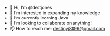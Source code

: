 - 👋 Hi, I’m @destjones
- 👀 I’m interested in expanding my knowledge
- 🌱 I’m currently learning Java
- 💞️ I’m looking to collaborate on anything!
- 📫 How to reach me: destinyj8899@gmail.com
<!---
destjones/destjones is a ✨ special ✨ repository because its `README.md` (this file) appears on your GitHub profile.
You can click the Preview link to take a look at your changes.
--->
